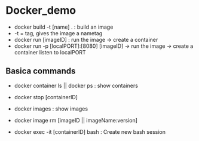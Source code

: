 # Docker_demo

- docker build -t [name] . : build an image
- -t = tag, gives the image a nametag
- docker run [imageID] : run the image -> create a container
- docker run -p [localPORT]:[8080] [imageID] -> run the image -> create a container listen to localPORT

## Basica commands

- docker container ls || docker ps : show containers
- docker stop [containerID]

- docker images : show images
- docker image rm [imageID || imageName:version]

- docker exec -it [containerID] bash : Create new bash session
